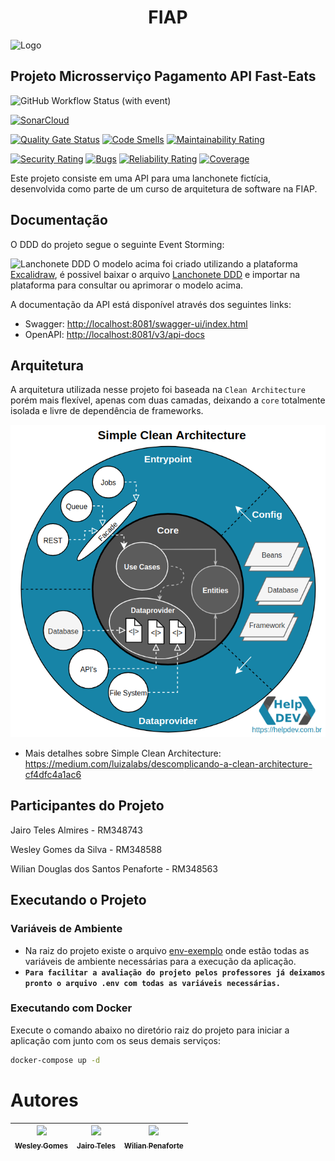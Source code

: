 <div align="center">
  <h1>FIAP</h1>
</div>

![Logo](imgs/postech.gif)

## Projeto Microsserviço Pagamento API Fast-Eats

![GitHub Workflow Status (with event)](https://img.shields.io/github/actions/workflow/status/FIAP-Grupo56-SOAT1/MICROSERV_PAGAMENTO_FAST-EATS/main-pipeline.yml?logo=github)

[![SonarCloud](https://sonarcloud.io/images/project_badges/sonarcloud-white.svg)](https://sonarcloud.io/summary/new_code?id=FIAP-Grupo56-SOAT1_MICROSERV_PAGAMENTO_FAST-EATS)

[![Quality Gate Status](https://sonarcloud.io/api/project_badges/measure?project=FIAP-Grupo56-SOAT1_MICROSERV_PAGAMENTO_FAST-EATS&metric=alert_status)](https://sonarcloud.io/summary/new_code?id=FIAP-Grupo56-SOAT1_MICROSERV_PAGAMENTO_FAST-EATS) [![Code Smells](https://sonarcloud.io/api/project_badges/measure?project=FIAP-Grupo56-SOAT1_MICROSERV_PAGAMENTO_FAST-EATS&metric=code_smells)](https://sonarcloud.io/summary/new_code?id=FIAP-Grupo56-SOAT1_MICROSERV_PAGAMENTO_FAST-EATS) [![Maintainability Rating](https://sonarcloud.io/api/project_badges/measure?project=FIAP-Grupo56-SOAT1_MICROSERV_PAGAMENTO_FAST-EATS&metric=sqale_rating)](https://sonarcloud.io/summary/new_code?id=FIAP-Grupo56-SOAT1_MICROSERV_PAGAMENTO_FAST-EATS)

[![Security Rating](https://sonarcloud.io/api/project_badges/measure?project=FIAP-Grupo56-SOAT1_MICROSERV_PAGAMENTO_FAST-EATS&metric=security_rating)](https://sonarcloud.io/summary/new_code?id=FIAP-Grupo56-SOAT1_MICROSERV_PAGAMENTO_FAST-EATS) [![Bugs](https://sonarcloud.io/api/project_badges/measure?project=FIAP-Grupo56-SOAT1_MICROSERV_PAGAMENTO_FAST-EATS&metric=bugs)](https://sonarcloud.io/summary/new_code?id=FIAP-Grupo56-SOAT1_MICROSERV_PAGAMENTO_FAST-EATS) [![Reliability Rating](https://sonarcloud.io/api/project_badges/measure?project=FIAP-Grupo56-SOAT1_MICROSERV_PAGAMENTO_FAST-EATS&metric=reliability_rating)](https://sonarcloud.io/summary/new_code?id=FIAP-Grupo56-SOAT1_MICROSERV_PAGAMENTO_FAST-EATS) [![Coverage](https://sonarcloud.io/api/project_badges/measure?project=FIAP-Grupo56-SOAT1_MICROSERV_PAGAMENTO_FAST-EATS&metric=coverage)](https://sonarcloud.io/summary/new_code?id=FIAP-Grupo56-SOAT1_MICROSERV_PAGAMENTO_FAST-EATS)

Este projeto consiste em uma API para uma lanchonete fictícia, desenvolvida como parte de um curso de arquitetura de software na FIAP.

## Documentação

O DDD do projeto segue o seguinte Event Storming:

![Lanchonete DDD](docs/fase2/Lanchonete_DDD.svg)
O modelo acima foi criado utilizando a plataforma [Excalidraw](https://excalidraw.com), é possivel baixar o arquivo [Lanchonete DDD](docs/fase2/Lanchonete_DDD.excalidraw) e importar na plataforma para consultar ou aprimorar o modelo acima.

A documentação da API está disponível através dos seguintes links:

- Swagger: [http://localhost:8081/swagger-ui/index.html](http://localhost:8080/swagger-ui/index.html)
- OpenAPI: [http://localhost:8081/v3/api-docs](http://localhost:8080/v3/api-docs)

## Arquitetura

A arquitetura utilizada nesse projeto foi baseada na `Clean Architecture` porém mais flexível,
apenas com duas camadas, deixando a `core` totalmente isolada e livre de dependência de frameworks.

<p align="center">
    <img src="imgs/clean-arch.png">
</p>

- Mais detalhes sobre Simple Clean Architecture: https://medium.com/luizalabs/descomplicando-a-clean-architecture-cf4dfc4a1ac6

## Participantes do Projeto

Jairo Teles Almires - RM348743

Wesley Gomes da Silva - RM348588

Wilian Douglas dos Santos Penaforte - RM348563

## Executando o Projeto

### Variáveis de Ambiente

- Na raiz do projeto existe o arquivo [env-exemplo](env-exemplo) onde estão todas as variáveis de ambiente necessárias para a execução da aplicação.
- **`Para facilitar a avaliação do projeto pelos professores já deixamos pronto o arquivo .env com todas as variáveis necessárias.`**

### Executando com Docker
Execute o comando abaixo no diretório raiz do projeto para iniciar a aplicação com junto com os seus demais serviços:

```bash
docker-compose up -d
```

# Autores

| [<img src="https://avatars.githubusercontent.com/u/47258234?v=4" width=115><br><sub>Wesley Gomes</sub>](https://github.com/Wesley-Gomes) | [<img src="https://avatars.githubusercontent.com/u/5077265?v=4" width=115><br><sub>Jairo Teles</sub>](https://github.com/hardtelles) | [<img src="https://avatars.githubusercontent.com/u/9051956?v=4" width=115><br><sub>Wilian Penaforte</sub>](https://github.com/wilianpenaforte) |
| :--------------------------------------------------------------------------------------------------------------------------------------: | :----------------------------------------------------------------------------------------------------------------------------------: | :--------------------------------------------------------------------------------------------------------------------------------------------: |
